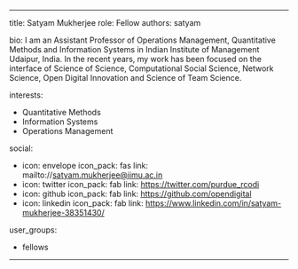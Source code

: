 
---
title: Satyam Mukherjee
role: Fellow
authors: satyam

bio: I am an Assistant Professor of Operations Management, Quantitative Methods and Information Systems in Indian Institute of Management Udaipur, India. In the recent years, my work has been focused on the interface of Science of Science, Computational Social Science, Network Science, Open Digital Innovation and Science of Team Science.

interests:
  - Quantitative Methods
  - Information Systems
  - Operations Management

social:
  - icon: envelope
    icon_pack: fas
    link: mailto://satyam.mukherjee@iimu.ac.in
  - icon: twitter
    icon_pack: fab
    link: https://twitter.com/purdue_rcodi
  - icon: github
    icon_pack: fab
    link: https://github.com/opendigital
  - icon: linkedin
    icon_pack: fab
    link: https://www.linkedin.com/in/satyam-mukherjee-38351430/

user_groups:
  - fellows
---
